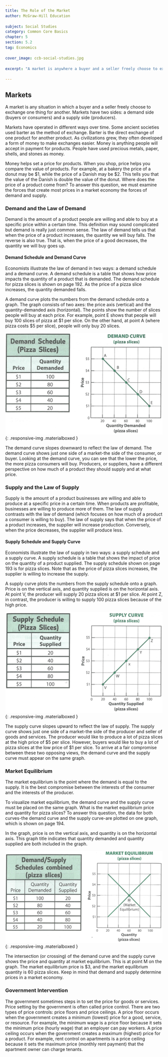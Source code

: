 ```yaml
---
title: The Role of the Market
author: McGraw-Hill Education

subject: Social Studies
category: Common Core Basics
chapter: 5
section: 5.2
tag: Economics

cover_image: ccb-social-studies.jpg

excerpt: "A market is anywhere a buyer and a seller freely choose to exchange one thing for another. The laws of supply and demand help companies figure out how many goods to make and how much to charge for them."

---
```

## Markets

A market is any situation in which a buyer and a seller freely choose to exchange one thing for another. Markets have two sides: a demand side (buyers or consumers) and a supply side (producers).

Markets have operated in different ways over time. Some ancient societies used barter as the method of exchange. Barter is the direct exchange of one product for another product. As civilizations grew, they often developed a form of money to make exchanges easier. Money is anything people will accept in payment for products. People have used precious metals, paper, shells, and stones as money.

Money helps set a price for products. When you shop, price helps you compare the value of products. For example, at a bakery the price of a donut may be $1, while the price of a Danish may be $2. This tells you that the value of the Danish is double the value of the donut. Where does the price of a product come from? To answer this question, we must examine the forces that create most prices in a market economy the forces of demand and supply.

### Demand and the Law of Demand

Demand is the amount of a product people are willing and able to buy at a specific price within a certain time. This definition may sound complicated but demand is really just common sense. The law of demand tells us that when the price of a product increases, the quantity we will buy falls. The reverse is also true. That is, when the price of a good decreases, the quantity we will buy goes up.

#### Demand Schedule and Demand Curve

Economists illustrate the law of demand in two ways: a demand schedule and a demand curve. A demand schedule is a table that shows how price impacts the quantity of a product that is demanded. The demand schedule for pizza slices is shown on page 192. As the price of a pizza slice increases, the quantity demanded falls.

A demand curve plots the numbers from the demand schedule onto a graph. The graph consists of two axes: the price axis (vertical) and the quantity-demanded axis (horizontal). The points show the number of slices people will buy at each price. For example, point E shows that people will buy 100 slices of pizza at $1 per slice. On the other hand, at point A (where pizza costs $5 per slice), people will only buy 20 slices.

![Demand Curve](img/demand-curve.png){: .responsive-img .materialboxed }

The demand curve slopes downward to reflect the law of demand. The demand curve shows just one side of a market-the side of the consumer, or buyer. Looking at the demand curve, you can see that the lower the price, the more pizza consumers will buy. Producers, or suppliers, have a different perspective on how much of a product they should supply and at what price.

### Supply and the Law of Supply

Supply is the amount of a product businesses are willing and able to produce at a specific price in a certain time. When products are profitable, businesses are willing to produce more of them. The law of supply contrasts with the law of demand (which focuses on how much of a product a consumer is willing to buy). The law of supply says that when the price of a product increases, the supplier will increase production. Conversely, when the price decreases, the supplier will produce less.

#### Supply Schedule and Supply Curve

Economists illustrate the law of supply in two ways: a supply schedule and a supply curve. A supply schedule is a table that shows the impact of price on the quantity of a product supplied. The supply schedule shown on page 193 is for pizza slices. Note that as the price of pizza slices increases, the supplier is willing to increase the supply.

A supply curve plots the numbers from the supply schedule onto a graph. Price is on the vertical axis, and quantity supplied is on the horizontal axis. At point V, the producer will supply 20 pizza slices at $1 per slice. At point Z, in contrast, the producer is willing to supply 100 pizza slices because of the high price.

![Supply Curve](img/supply-curve.png){: .responsive-img .materialboxed }

The supply curve slopes upward to reflect the law of supply. The supply curve shows just one side of a market-the side of the producer and seller of goods and services. The producer would like to produce a lot of pizza slices at the high price of $5 per slice. However, buyers would like to buy a lot of pizza slices at the low price of $1 per slice. To arrive at a fair compromise between these two opposing views, the demand curve and the supply curve must appear on the same graph.

### Market Equilibrium

The market equilibrium is the point where the demand is equal to the supply. It is the best compromise between the interests of the consumer and the interests of the producer.

To visualize market equilibrium, the demand curve and the supply curve must be placed on the same graph. What is the market equilibrium price and quantity for pizza slices? To answer this question, the data for both curves-the demand curve and the supply curve-are plotted on one graph, which is shown on page 194.

In the graph, price is on the vertical axis, and quantity is on the horizontal axis. This graph title indicates that quantity demanded and quantity supplied are both included in the graph.

![Market Equilibrium](img/market-equilibrium.png){: .responsive-img .materialboxed }

The intersection (or crossing) of the demand curve and the supply curve shows the price and quantity at market equilibrium. This is at point M on the graph. The market equilibrium price is $3, and the market equilibrium quantity is 60 pizza slices. Keep in mind that demand and supply determine prices in a market economy.

### Government Intervention

The government sometimes steps in to set the price for goods or services. Price setting by the government is often called price control. There are two types of price controls: price floors and price ceilings. A price floor occurs when the government creates a minimum (lowest) price for a good, service, or resource. For example, the minimum wage is a price floor because it sets the minimum price (hourly wage) that an employer can pay workers. A price ceiling occurs when the government creates a maximum (highest) price for a product. For example, rent control on apartments is a price ceiling because it sets the maximum price (monthly rent payment) that the apartment owner can charge tenants.
